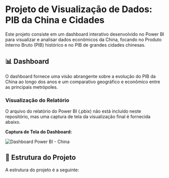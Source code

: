 # Projeto de Visualização de Dados: PIB da China e Cidades

Este projeto consiste em um dashboard interativo desenvolvido no Power BI para visualizar e analisar dados econômicos da China, focando no Produto Interno Bruto (PIB) histórico e no PIB de grandes cidades chinesas.

## 📊 Dashboard

O dashboard fornece uma visão abrangente sobre a evolução do PIB da China ao longo dos anos e um comparativo geográfico e econômico entre as principais metrópoles.

### Visualização do Relatório

O arquivo do relatório do Power BI (.pbix) não está incluído neste repositório, mas uma captura de tela da visualização final é fornecida abaixo.

**Captura de Tela do Dashboard:**

![Dashboard Power BI - China](relatorio/graficos_china.jpg)

## 📁 Estrutura do Projeto

A estrutura do projeto é a seguinte:
